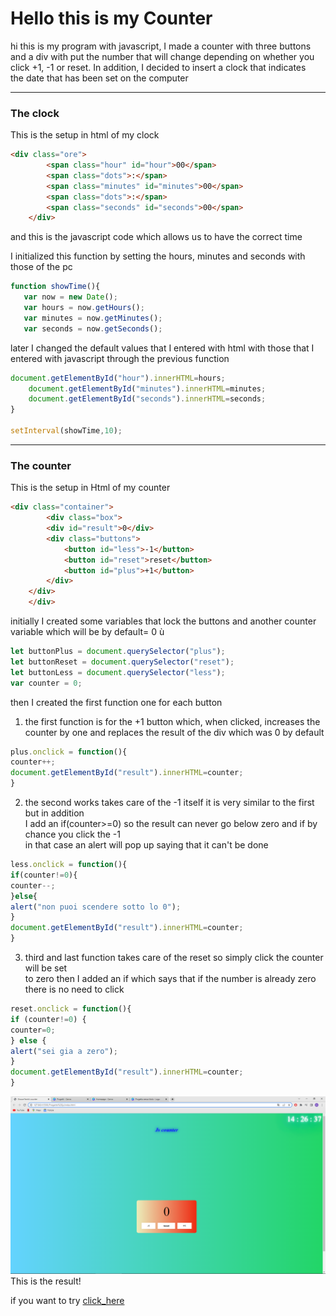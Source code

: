 # Hello this is my Counter

hi this is my program with javascript, I made a counter with three buttons  
and a div with put the number that will change depending on whether you  
click +1, -1 or reset. In addition, I decided to insert a clock that indicates  
the date that has been set on the computer 

---
### The clock 

This is the setup in html of my clock

```html
<div class="ore">
        <span class="hour" id="hour">00</span>
        <span class="dots">:</span>
        <span class="minutes" id="minutes">00</span>
        <span class="dots">:</span>
        <span class="seconds" id="seconds">00</span>
    </div>
```

and this is the javascript code which allows us to have the correct time 


I initialized this function by setting the hours, minutes and seconds with those of the pc
 ```javascript
function showTime(){
    var now = new Date();
    var hours = now.getHours();
    var minutes = now.getMinutes();
    var seconds = now.getSeconds();
```
later I changed the default values ​​that I entered with html with those that I entered with javascript through the previous function

```javascript
document.getElementById("hour").innerHTML=hours;
    document.getElementById("minutes").innerHTML=minutes;
    document.getElementById("seconds").innerHTML=seconds;
}

setInterval(showTime,10);
```

---

### The counter

This is the setup in Html of my counter

```html
<div class="container">
        <div class="box">
        <div id="result">0</div>
        <div class="buttons">
            <button id="less">-1</button>
            <button id="reset">reset</button>
            <button id="plus">+1</button>
        </div>
    </div>
    </div>

```


initially I created some variables that lock the buttons and another counter variable which will be by default= 0 ù

```javascript
let buttonPlus = document.querySelector("plus");
let buttonReset = document.querySelector("reset");
let buttonLess = document.querySelector("less");
var counter = 0;
```

then I created the first function one for each button

1. the first function is for the +1 button which, when clicked, increases the counter by one and replaces the result of the div which was 0 by default

```javascript
plus.onclick = function(){
counter++;
document.getElementById("result").innerHTML=counter;
} 
```

2. the second works takes care of the -1 itself it is very similar to the first but in addition  
I add an if(counter>=0) so the result can never go below zero and if by chance you click the -1  
in that case an alert will pop up saying that it can't be done 

```javascript
less.onclick = function(){
if(counter!=0){
counter--;
}else{
alert("non puoi scendere sotto lo 0");
}
document.getElementById("result").innerHTML=counter;
}
```

3. third and last function takes care of the reset so simply click the counter will be set  
to zero then I added an if which says that if the number is already zero there is no need to click 

```javascript
reset.onclick = function(){
if (counter!=0) {
counter=0;
} else {
alert("sei gia a zero");
}
document.getElementById("result").innerHTML=counter;
}
```

![foto](/Progetto%20js/image/image.png)
This is the result!

if you want to try [click_here](http://127.0.0.1:5500/Progetto%20js/index.html)

